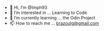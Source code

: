 - 👋 Hi, I’m @Imph93
- 👀 I’m interested in ... Learning to Code
- 🌱 I’m currently learning ... the Odin Project
- 📫 How to reach me ... brazoulg@gmail.com

<!---
Imph93/Imph93 is a ✨ special ✨ repository because its `README.md` (this file) appears on your GitHub profile.
You can click the Preview link to take a look at your changes.
--->

